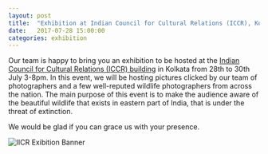 ```yaml
---
layout: post
title:  "Exhibition at Indian Council for Cultural Relations (ICCR), Kolkata"
date:   2017-07-28 15:00:00
categories: exhibition
---
```


Our team is happy to bring you an exhibition to be hosted at the [Indian Council for Cultural Relations (ICCR) building](https://goo.gl/maps/fCyddZgeekE2) in Kolkata from 28th to 30th July 3-8pm.  In this event, we will be hosting pictures clicked by our team of photographers and a few well-reputed wildlife photographers from across the nation.  The main purpose of this event is to make the audience aware of the beautiful wildlife that exists in eastern part of India, that is under the threat of extinction.

We would be glad if you can grace us with your presence.

![IICR Exibition Banner](https://scontent-sin6-1.xx.fbcdn.net/v/t1.0-9/19989563_1495959250427300_3407609099558096328_n.jpg?oh=de06bc98d16ffcee46efbd49518ffcd6&oe=59F53D6F)
